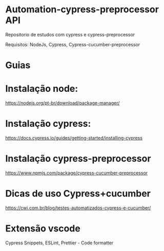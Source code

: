 # Automation-cypress-preprocessor API
Repositorio de estudos com cypress e cypress-preprocessor

Requisitos:
 NodeJs,
 Cypress,
 Cypress-cucumber-preprocessor
 
 # Guias #
 # Instalação node:
https://nodejs.org/pt-br/download/package-manager/
# Instalação cypress:
https://docs.cypress.io/guides/getting-started/installing-cypress
# Instalação cypress-preprocessor
https://www.npmjs.com/package/cypress-cucumber-preprocessor
# Dicas de uso Cypress+cucumber
https://cwi.com.br/blog/testes-automatizados-cypress-e-cucumber/
# Extensão vscode
Cypress Snippets,
ESLint,
Prettier - Code  formatter
